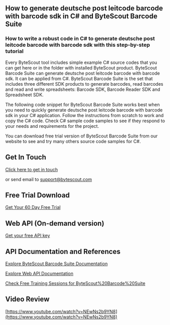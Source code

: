 ## How to generate deutsche post leitcode barcode with barcode sdk in C# and ByteScout Barcode Suite

### How to write a robust code in C# to generate deutsche post leitcode barcode with barcode sdk with this step-by-step tutorial

Every ByteScout tool includes simple example C# source codes that you can get here or in the folder with installed ByteScout product. ByteScout Barcode Suite can generate deutsche post leitcode barcode with barcode sdk. It can be applied from C#. ByteScout Barcode Suite is the set that includes three different SDK products to generate barcodes, read barcodes and read and write spreadsheets: Barcode SDK, Barcode Reader SDK and Spreadsheet SDK.

The following code snippet for ByteScout Barcode Suite works best when you need to quickly generate deutsche post leitcode barcode with barcode sdk in your C# application. Follow the instructions from scratch to work and copy the C# code. Check C# sample code samples to see if they respond to your needs and requirements for the project.

You can download free trial version of ByteScout Barcode Suite from our website to see and try many others source code samples for C#.

## Get In Touch

[Click here to get in touch](https://bytescout.zendesk.com/hc/en-us/requests/new?subject=ByteScout%20Barcode%20Suite%20Question)

or send email to [support@bytescout.com](mailto:support@bytescout.com?subject=ByteScout%20Barcode%20Suite%20Question) 

## Free Trial Download

[Get Your 60 Day Free Trial](https://bytescout.com/download/web-installer?utm_source=github-readme)

## Web API (On-demand version)

[Get your free API key](https://pdf.co/documentation/api?utm_source=github-readme)

## API Documentation and References

[Explore ByteScout Barcode Suite Documentation](https://bytescout.com/documentation/index.html?utm_source=github-readme)

[Explore Web API Documentation](https://pdf.co/documentation/api?utm_source=github-readme)

[Check Free Training Sessions for ByteScout%20Barcode%20Suite](https://academy.bytescout.com/)

## Video Review

[https://www.youtube.com/watch?v=NEwNs2b9YN8](https://www.youtube.com/watch?v=NEwNs2b9YN8)